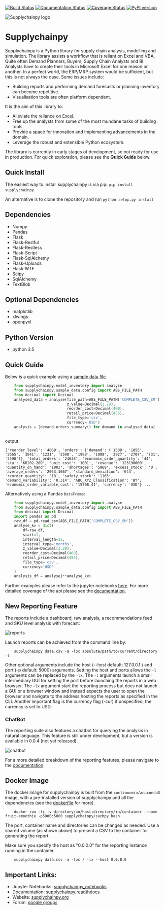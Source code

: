 [![Build Status](https://travis-ci.org/KevinFasusi/supplychainpy.svg?branch=master)](https://travis-ci.org/KevinFasusi/supplychainpy?branch=master)
[![Documentation Status](https://readthedocs.org/projects/supplychainpy/badge/?version=latest)](http://supplychainpy.readthedocs.org/en/latest/?badge=latest)
[![Coverage Status](https://coveralls.io/repos/github/KevinFasusi/supplychainpy/badge.svg?branch=master)](https://coveralls.io/github/KevinFasusi/supplychainpy?branch=master)
[![PyPI version](https://badge.fury.io/py/supplychainpy.svg)](https://badge.fury.io/py/supplychainpy)

![Supplychainpy logo](https://github.com/KevinFasusi/supplychainpy/blob/master/supplychainpy/reporting/static/PY_logo.jpg)

# Supplychainpy

Supplychainpy is a Python library for supply chain analysis, modelling and simulation. The library assists a workflow that is reliant on Excel and VBA.
Quite often Demand Planners, Buyers, Supply Chain Analysts and BI Analysts have to create their tools in Microsoft Excel for one reason or another. 
In a perfect world, the ERP/MRP system would be sufficient, but this is not always the case. Some issues include:

- Building reports and performing demand forecasts or planning inventory can become repetitive. 
- Visualisation tools are often platform dependent. 

It is the aim of this library to:

- Alleviate the reliance on Excel.
- Free up the analysts from some of the most mundane tasks of building tools.
- Provide a space for innovation and implementing advancements in the domain.
- Leverage the robust and extensible Python ecosystem.

The library is currently in early stages of development, so not ready for use in production. For quick exploration, please see the **Quick Guide** below.

## Quick Install

The easiest way to install supplychainpy is via pip: `pip install supplychainpy`.

An alternative is to clone the repository and run `python setup.py install`

## Dependencies

- Numpy
- Pandas
- Flask
- Flask-Restful
- Flask-Restless
- Flask-Script
- Flask-SqlAlchemy
- Flask-Uploads
- Flask-WTF
- Scipy
- SqlAlchemy
- TextBlob


## Optional Dependencies

- matplotlib
- xlwings
- openpyxl


## Python Version

- python 3.5

## Quick Guide

Below is a quick example using a [sample data file](https://github.com/KevinFasusi/supplychainpy/blob/master/supplychainpy/sample_data/complete_dataset_small.csv). 

```python
    from supplychainpy.model_inventory import analyse
    from supplychainpy.sample_data.config import ABS_FILE_PATH
    from decimal import Decimal
    analysed_data = analyse(file_path=ABS_FILE_PATH['COMPLETE_CSV_SM'],
                            z_value=Decimal(1.28),
                            reorder_cost=Decimal(400),
                            retail_price=Decimal(455),
                            file_type='csv',
                            currency='USD')
    analysis = [demand.orders_summary() for demand in analysed_data]
    
```

output:

```
{'reorder_level': '4069', 'orders': {'demand': ('1509', '1855', '2665', '1841', '1231', '2598', '1988', '1988', '2927', '2707', '731', '2598')}, 'total_orders': '24638', 'economic_order_quantity': '44', 'sku': 'KR202-209', 'unit_cost': '1001', 'revenue': '123190000', 'quantity_on_hand': '1003', 'shortages': '5969', 'excess_stock': '0', 'average_orders': '2053.1667', 'standard_deviation': '644', 'reorder_quantity': '13', 'safety_stock': '1165', 'demand_variability': '0.314', 'ABC_XYZ_Classification': 'BY', 'economic_order_variable_cost': '15708.41', 'currency': 'USD'} ...
```


Alternatively using a Pandas `DataFrame`:

```python
    from supplychainpy.model_inventory import analyse
    from supplychainpy.sample_data.config import ABS_FILE_PATH
    from decimal import Decimal
    import pandas as pd
    raw_df = pd.read_csv(ABS_FILE_PATH['COMPLETE_CSV_SM'])
    analyse_kv = dict(
        df=raw_df,
        start=1,
        interval_length=12,
        interval_type='months',
        z_value=Decimal(1.28),
        reorder_cost=Decimal(400),
        retail_price=Decimal(455),
        file_type='csv',
        currency='USD'
    )
    analysis_df = analyse(**analyse_kv)


```


Further examples please refer to the jupyter notebooks [here](https://github.com/KevinFasusi/supplychainpy_notebooks).
For more detailed coverage of the api please see the [documentation](http://supplychainpy.readthedocs.org/).

## New Reporting Feature

The reports include a dashboard, raw analysis, a recommendations feed and SKU level analysis with forecast:

![reports](https://github.com/supplybi/supplybi.github.io/blob/master/images/reports.gif)


Launch reports can be achieved from the command line by:

```
    supplychainpy data.csv -a -loc absolute/path/to/current/directory -l
```

Other optional arguments include the host (--host default: 127.0.0.1 ) and port (-p default: 5000) arguments. Setting the host and ports allows the `-l` arguments can be replaced by the `-lx`. The `-l` arguments launch a small intermediary GUI for setting the port before launching the reports in a web browser. The `-lx` argument start the reporting process but does not launch a GUI or a browser window and instead expects the user to open the browser and navigate to the address hosting the reports as specified in the CLI. Another important flag is the currency flag (-cur) if unspecified, the currency is set to USD.

### ChatBot

The reporting suite also features a chatbot for querying the analysis in natural language. This feature is still under development, but a version is available in 0.0.4 (not yet released).

![chatbot](https://github.com/supplybi/supplybi.github.io/blob/master/images/dash.gif)

For a more detailed breakdown of the reporting features, please navigate to the [documentation](http://supplychainpy.readthedocs.org/) 

## Docker Image

The docker image for supplychainpy is built from the `continuumio/anaconda3` image, with a pre-installed version of supplychainpy and all the dependencies (see the [dockerfile](https://github.com/KevinFasusi/supplychainpy/blob/master/Dockerfile) for more).

```
    docker run -ti -v directory/on/host:directory/in/container --name fruit-smoothie -p5000:5000 supplychainpy/suchpy bash
```

The port, container name and directories can be changed as needed. Use a shared volume (as shown above) to present a CSV to the container for generating the report.

Make sure you specify the host as "0.0.0.0" for the reporting instance running in the container.

```
    supplychainpy data.csv -a -loc / -lx --host 0.0.0.0
```

## Important Links:

- Jupyter Notebooks: [supplychainpy_notebooks](https://github.com/KevinFasusi/supplychainpy_notebooks)
- Documentation: [supplychainpy.readthdocs](http://supplychainpy.readthedocs.org/)
- Website: [supplychainpy.org](http://www.supplychainpy.org/)
- Forum: [google groups](https://groups.google.com/forum/#!forum/supplychainpy)




